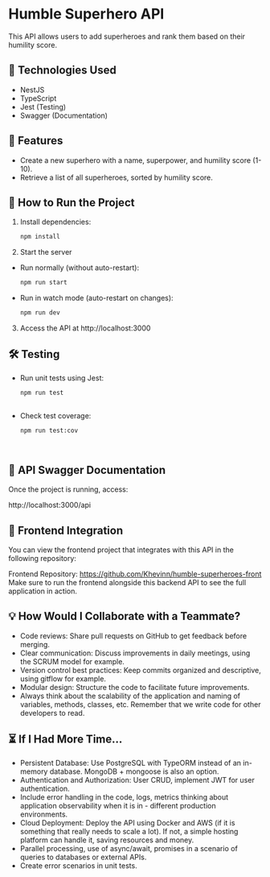 # Humble Superhero API

This API allows users to add superheroes and rank them based on their humility score.

## 🚀 Technologies Used
- NestJS
- TypeScript
- Jest (Testing)
- Swagger (Documentation)

## 📌 Features
- Create a new superhero with a name, superpower, and humility score (1-10).
- Retrieve a list of all superheroes, sorted by humility score.

## 🔧 How to Run the Project

1. Install dependencies:
   ```sh
   npm install
   ```

2. Start the server

- Run normally (without auto-restart):
    ```sh
    npm run start
    
 - Run in watch mode (auto-restart on changes): 
    ```sh
    npm run dev
    
3. Access the API at http://localhost:3000

## 🛠️ Testing

 - Run unit tests using Jest:
 
   ```sh
   npm run test
 
 - Check test coverage:
   ```sh
   npm run test:cov
   
 
## 📜 API Swagger Documentation
Once the project is running, access:
    
http://localhost:3000/api

## 🔗 Frontend Integration
You can view the frontend project that integrates with this API in the following repository:

Frontend Repository: https://github.com/Khevinn/humble-superheroes-front
Make sure to run the frontend alongside this backend API to see the full application in action.

## 💡 How Would I Collaborate with a Teammate?
- Code reviews: Share pull requests on GitHub to get feedback before merging.
- Clear communication: Discuss improvements in daily meetings, using the SCRUM model for example.
- Version control best practices: Keep commits organized and descriptive, using gitflow for example.
- Modular design: Structure the code to facilitate future improvements.
- Always think about the scalability of the application and naming of variables, methods, classes, etc. Remember that we write code for other developers to read.

## ⏳ If I Had More Time...

- Persistent Database: Use PostgreSQL with TypeORM instead of an in-memory database. MongoDB + mongoose is also an option.
- Authentication and Authorization: User CRUD, implement JWT for user authentication.
- Include error handling in the code, logs, metrics thinking about application observability when it is in - different production environments.
- Cloud Deployment: Deploy the API using Docker and AWS (if it is something that really needs to scale a lot). If not, a simple hosting platform can handle it, saving resources and money.
- Parallel processing, use of async/await, promises in a scenario of queries to databases or external APIs.
- Create error scenarios in unit tests.